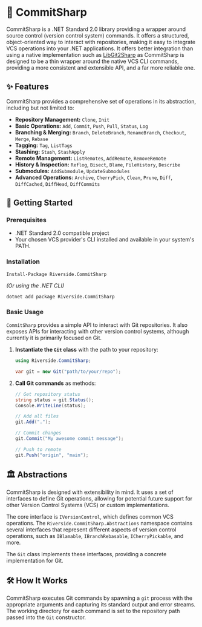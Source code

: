 ﻿# 💫 CommitSharp

CommitSharp is a .NET Standard 2.0 library providing a wrapper around source control (version control system) commands.
It offers a structured, object-oriented way to interact with repositories, making it easy to integrate VCS operations into your .NET applications.
It offers better integration than using a native implementation such as [LibGit2Sharp](https://github.com/libgit2/libgit2sharp) as CommitSharp is designed to be a thin wrapper around the native VCS CLI commands, providing a more consistent and extensible API, and a far more reliable one.


## ✨ Features

CommitSharp provides a comprehensive set of operations in its abstraction, including but not limited to:

*   **Repository Management:** `Clone`, `Init`
*   **Basic Operations:** `Add`, `Commit`, `Push`, `Pull`, `Status`, `Log`
*   **Branching & Merging:** `Branch`, `DeleteBranch`, `RenameBranch`, `Checkout`, `Merge`, `Rebase`
*   **Tagging:** `Tag`, `ListTags`
*   **Stashing:** `Stash`, `StashApply`
*   **Remote Management:** `ListRemotes`, `AddRemote`, `RemoveRemote`
*   **History & Inspection:** `Reflog`, `Bisect`, `Blame`, `FileHistory`, `Describe`
*   **Submodules:** `AddSubmodule`, `UpdateSubmodules`
*   **Advanced Operations:** `Archive`, `CherryPick`, `Clean`, `Prune`, `Diff`, `DiffCached`, `DiffHead`, `DiffCommits`

## 🚀 Getting Started

### Prerequisites

*   .NET Standard 2.0 compatible project
*   Your chosen VCS provider's CLI installed and available in your system's PATH.

### Installation

```
Install-Package Riverside.CommitSharp 
```

*(Or using the .NET CLI)*
```
dotnet add package Riverside.CommitSharp
```

### Basic Usage

`CommitSharp` provides a simple API to interact with Git repositories.
It also exposes APIs for interacting with other version control systems, although currently it is primarily focused on Git.

1.  **Instantiate the `Git` class** with the path to your repository:

    ```csharp
    using Riverside.CommitSharp;

    var git = new Git("path/to/your/repo");
    ```

2.  **Call Git commands** as methods:

    ```csharp
    // Get repository status
    string status = git.Status();
    Console.WriteLine(status);

    // Add all files
    git.Add(".");

    // Commit changes
    git.Commit("My awesome commit message");

    // Push to remote
    git.Push("origin", "main");
    ```

## 🏛️ Abstractions

CommitSharp is designed with extensibility in mind. It uses a set of interfaces to define Git operations, allowing for potential future support for other Version Control Systems (VCS) or custom implementations.

The core interface is `IVersionControl`, which defines common VCS operations.
The `Riverside.CommitSharp.Abstractions` namespace contains several interfaces that represent different aspects of version control operations, such as `IBlamable`, `IBranchRebasable`, `ICherryPickable`, and more.

The `Git` class implements these interfaces, providing a concrete implementation for Git.

## 🛠️ How It Works

CommitSharp executes Git commands by spawning a `git` process with the appropriate arguments and capturing its standard output and error streams.
The working directory for each command is set to the repository path passed into the `Git` constructor.
